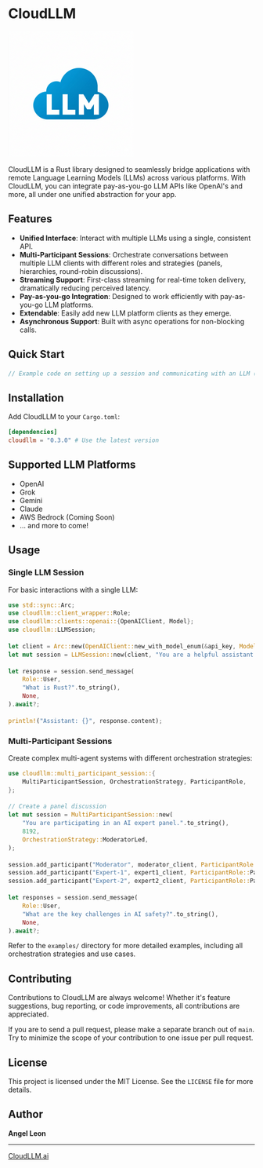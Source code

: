 

# CloudLLM

<img src="https://github.com/CloudLLM-ai/cloudllm/blob/master/logo.png?raw=true" width="256"/>

CloudLLM is a Rust library designed to seamlessly bridge applications with remote Language Learning Models (LLMs) across various platforms. With CloudLLM, you can integrate pay-as-you-go LLM APIs like OpenAI's and more, all under one unified abstraction for your app.

## Features

- **Unified Interface**: Interact with multiple LLMs using a single, consistent API.
- **Multi-Participant Sessions**: Orchestrate conversations between multiple LLM clients with different roles and strategies (panels, hierarchies, round-robin discussions).
- **Streaming Support**: First-class streaming for real-time token delivery, dramatically reducing perceived latency.
- **Pay-as-you-go Integration**: Designed to work efficiently with pay-as-you-go LLM platforms.
- **Extendable**: Easily add new LLM platform clients as they emerge.
- **Asynchronous Support**: Built with async operations for non-blocking calls.

## Quick Start

```rust
// Example code on setting up a session and communicating with an LLM (this is just a placeholder for now).
```

## Installation

Add CloudLLM to your `Cargo.toml`:

```toml
[dependencies]
cloudllm = "0.3.0" # Use the latest version
```

## Supported LLM Platforms

- OpenAI
- Grok
- Gemini
- Claude
- AWS Bedrock (Coming Soon)
- ... and more to come!

## Usage

### Single LLM Session

For basic interactions with a single LLM:

```rust
use std::sync::Arc;
use cloudllm::client_wrapper::Role;
use cloudllm::clients::openai::{OpenAIClient, Model};
use cloudllm::LLMSession;

let client = Arc::new(OpenAIClient::new_with_model_enum(&api_key, Model::GPT4o));
let mut session = LLMSession::new(client, "You are a helpful assistant.".to_string(), 8192);

let response = session.send_message(
    Role::User,
    "What is Rust?".to_string(),
    None,
).await?;

println!("Assistant: {}", response.content);
```

### Multi-Participant Sessions

Create complex multi-agent systems with different orchestration strategies:

```rust
use cloudllm::multi_participant_session::{
    MultiParticipantSession, OrchestrationStrategy, ParticipantRole,
};

// Create a panel discussion
let mut session = MultiParticipantSession::new(
    "You are participating in an AI expert panel.".to_string(),
    8192,
    OrchestrationStrategy::ModeratorLed,
);

session.add_participant("Moderator", moderator_client, ParticipantRole::Moderator);
session.add_participant("Expert-1", expert1_client, ParticipantRole::Panelist);
session.add_participant("Expert-2", expert2_client, ParticipantRole::Panelist);

let responses = session.send_message(
    Role::User,
    "What are the key challenges in AI safety?".to_string(),
    None,
).await?;
```

Refer to the `examples/` directory for more detailed examples, including all orchestration strategies and use cases.

## Contributing

Contributions to CloudLLM are always welcome! Whether it's feature suggestions, bug reporting, or code improvements, all contributions are appreciated.

If you are to send a pull request, please make a separate branch out of `main`. Try to minimize the scope of your contribution to one issue per pull request.

## License

This project is licensed under the MIT License. See the `LICENSE` file for more details.

## Author

**Angel Leon**

---

[CloudLLM.ai](https://cloudllm.ai)
